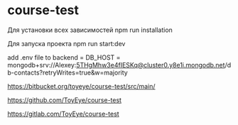 # course-test

Для установки всех зависимостей
npm run installation

Для запуска проекта
npm run start:dev

add .env file to backend = DB_HOST = mongodb+srv://Alexey:5THgMhw3e4fIESKq@cluster0.y8e1i.mongodb.net/db-contacts?retryWrites=true&w=majority

https://bitbucket.org/toyeye/course-test/src/main/

https://github.com/ToyEye/course-test

https://gitlab.com/ToyEye/course-test
